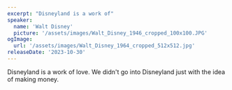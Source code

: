 ```yaml
---
excerpt: "Disneyland is a work of"
speaker:
  name: 'Walt Disney'
  picture: '/assets/images/Walt_Disney_1946_cropped_100x100.JPG'
ogImage:
  url: '/assets/images/Walt_Disney_1964_cropped_512x512.jpg'
releaseDate: '2023-10-30'
---
```


Disneyland is a work of love. We didn't go into Disneyland just with the idea of making money.
